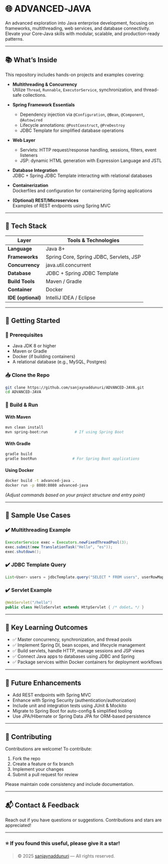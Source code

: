 # 🌐 ADVANCED‑JAVA

An advanced exploration into Java enterprise development, focusing on frameworks, multithreading, web services, and database connectivity. Elevate your Core‑Java skills with modular, scalable, and production-ready patterns.

---

## 📚 What’s Inside

This repository includes hands-on projects and examples covering:

- **Multithreading & Concurrency**  
  Utilize `Thread`, `Runnable`, `ExecutorService`, synchronization, and thread-safe collections.

- **Spring Framework Essentials**  
  - Dependency injection via `@Configuration`, `@Bean`, `@Component`, `@Autowired`  
  - Lifecycle annotations: `@PostConstruct`, `@PreDestroy`  
  - JDBC Template for simplified database operations

- **Web Layer**  
  - Servlets: HTTP request/response handling, sessions, filters, event listeners  
  - JSP: dynamic HTML generation with Expression Language and JSTL

- **Database Integration**  
  JDBC + Spring JDBC Template interacting with relational databases

- **Containerization**  
  Dockerfiles and configuration for containerizing Spring applications

- **(Optional) REST/Microservices**  
  Examples of REST endpoints using Spring MVC

---

## 🧰 Tech Stack

| Layer            | Tools & Technologies              |
|------------------|------------------------------------|
| **Language**     | Java 8+                            |
| **Frameworks**   | Spring Core, Spring JDBC, Servlets, JSP |
| **Concurrency**  | java.util.concurrent              |
| **Database**     | JDBC + Spring JDBC Template       |
| **Build Tools**  | Maven / Gradle                    |
| **Container**    | Docker                            |
| **IDE (optional)** | IntelliJ IDEA / Eclipse          |

---

## 🚀 Getting Started

### 🔧 Prerequisites

- Java JDK 8 or higher  
- Maven or Gradle  
- Docker (if building containers)  
- A relational database (e.g., MySQL, Postgres)

### 📥 Clone the Repo

```bash
git clone https://github.com/sanjaynaddunuri/ADVANCED-JAVA.git
cd ADVANCED-JAVA
````

### 🧩 Build & Run

#### With Maven

```bash
mvn clean install
mvn spring-boot:run            # If using Spring Boot
```

#### With Gradle

```bash
gradle build
gradle bootRun                # For Spring Boot applications
```

#### Using Docker

```bash
docker build -t advanced-java .
docker run -p 8080:8080 advanced-java
```

*(Adjust commands based on your project structure and entry point)*

---

## 🧠 Sample Use Cases

### ✔️ Multithreading Example

```java
ExecutorService exec = Executors.newFixedThreadPool(3);
exec.submit(new TranslationTask("Hello", "es"));
exec.shutdown();
```

### ✔️ JDBC Template Query

```java
List<User> users = jdbcTemplate.query("SELECT * FROM users", userRowMapper);
```

### ✔️ Servlet Example

```java
@WebServlet("/hello")
public class HelloServlet extends HttpServlet { /* doGet… */ }
```

---

## 🎯 Key Learning Outcomes

* ✅ Master concurrency, synchronization, and thread pools
* ✅ Implement Spring DI, bean scopes, and lifecycle management
* ✅ Build servlets, handle HTTP, manage sessions and JSP views
* ✅ Connect Java apps to databases using JDBC and Spring
* ✅ Package services within Docker containers for deployment workflows

---

## 🌱 Future Enhancements

* Add REST endpoints with Spring MVC
* Enhance with Spring Security (authentication/authorization)
* Include unit and integration tests using JUnit & Mockito
* Migrate to Spring Boot for auto-config & simplified tooling
* Use JPA/Hibernate or Spring Data JPA for ORM-based persistence

---

## 🤝 Contributing

Contributions are welcome! To contribute:

1. Fork the repo
2. Create a feature or fix branch
3. Implement your changes
4. Submit a pull request for review

Please maintain code consistency and include documentation.

---

## 📬 Contact & Feedback

Reach out if you have questions or suggestions. Contributions and stars are appreciated!

---

### ⭐ If you found this useful, please give it a star!

> © 2025 [sanjaynaddunuri](https://github.com/sanjaynaddunuri) — All rights reserved.
